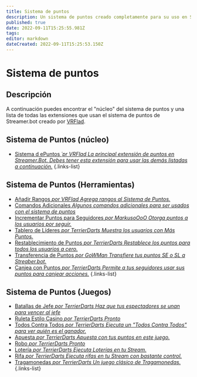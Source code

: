 ```yaml
---
title: Sistema de puntos
description: Un sistema de puntos creado completamente para su uso en Streamerbot
published: true
date: 2022-09-11T15:25:55.981Z
tags: 
editor: markdown
dateCreated: 2022-09-11T15:25:53.150Z
---
```


# Sistema de puntos

## Descripción

A continuación puedes encontrar el "núcleo" del sistema de puntos y una lista de todas las extensiones que usan el sistema de puntos de Streamer.bot creado por [VRFlad](https://www.twitch.tv/VRFlad).

## Sistema de Puntos (núcleo)

* [Sistema d ePuntos *´pr VRFlad* *La principal extensión de puntos en Streamer.Bot.  Debes tener esta extensión para usar las demás listadas a continuación.*](/extensions/points-system/points-system-core)
{.links-list}

## Sistema de Puntos (Herramientas)


* [Añadir Rangos *por VRFlad* *Agrega rangos al Sistema de Puntos.*](/extensions/points-system/points-system-add-ranks)
* [Comandos Adicionales *Algunos comandos adicionales para ser usados con el sistema de puntos*](/extensions/points-system/additional-commands)
* [Incrementar Puntos para Seguidores *por MarkusoOoO* *Otorga puntos a los usuarios por seguir.*](/extensions/points-system/points-system-followers)
* [Tablero de Líderes *por TerrierDarts* *Muestra los usuarios con Más Puntos.*](/extensions/points-system/points-system-leaderboard)
* [Restablecimiento de Puntos *por TerrierDarts* *Restablece los puntos para todos los usuarios a cero.*](/extensions/points-system/points-system-points-reset)
* [Transferencia de Puntos *por GoWMan* *Transfiere tus puntos SE o SL a Streaber.bot.*](/extensions/points-system/points-system-points-transfer)
* [Canjea con Puntos *por TerrierDarts* *Permite a tus seguidores usar sus puntos para canjear acciones.*](/en/extensions/points-system/redeem-with-points)
{.links-list}

## Sistema de Puntos (Juegos)

* [Batallas de Jefe *por TerrierDarts* *Haz que tus espectadores se unan para vencer al jefe*](/extensions/points-system/points-system-boss-battles)
* [Ruleta Estilo Casino *por TerrierDarts* *Pronto*](/extensions/points-system/points-system-roulette)
* [Todos Contra Todos *por TerrierDarts* *Ejecuta un "Todos Contra Todos" para ver quién es el ganador.*](/extensions/points-system/points-system-free-for-alls)
* [Apuesta *por TerrierDarts* *Apuesta con tus puntos en este juego.*](/extensions/points-system/points-system-gamble)
* [Robo *por TerrierDarts* *Pronto*](/extensions/points-system/points-system-heist)
* [Lotería *por TerrierDarts* *Ejecuta Loterías en tu Stream.*](/extensions/points-system/points-system-lotto)
* [Rifa *por TerrierDarts* *Ejecuta rifas en tu Stream con bastante control.*](/extensions/points-system/points-system-raffle)
* [Tragamonedas *por TerrierDarts* *Un juego clásico de Tragamonedas.*](/extensions/points-system/points-system-slots)
{.links-list}


